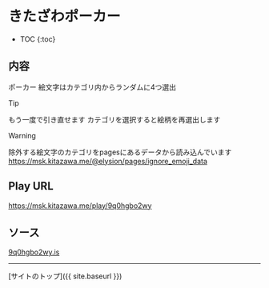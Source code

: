 # きたざわポーカー

* TOC
{:toc}

## 内容
ポーカー
絵文字はカテゴリ内からランダムに4つ選出

> [!TIP]
> もう一度で引き直せます
> カテゴリを選択すると絵柄を再選出します

> [!WARNING]
> 除外する絵文字のカテゴリをpagesにあるデータから読み込んでいます
> https://msk.kitazawa.me/@elysion/pages/ignore_emoji_data

## Play URL

https://msk.kitazawa.me/play/9q0hgbo2wy

## ソース

[9q0hgbo2wy.is](./../../src/kitazawa/9q0hgbo2wy.is)

----

[サイトのトップ]({{ site.baseurl }})
